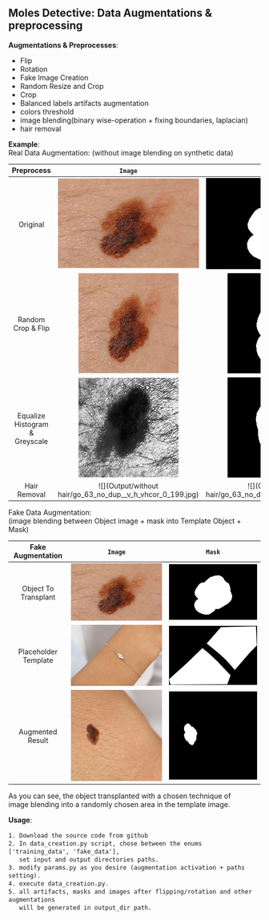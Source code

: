## Moles Detective: Data Augmentations & preprocessing
**Augmentations & Preprocesses**:
- Flip
- Rotation
- Fake Image Creation
- Random Resize and Crop
- Crop
- Balanced labels artifacts augmentation
- colors threshold
- image blending(binary wise-operation + fixing boundaries, laplacian)
- hair removal

**Example**:  
Real Data Augmentation: (without image blending on synthetic data)

| Preprocess | `Image` |  `Mask` |
| :---: | :---: | :---: |
| Original | ![](Data/Input/go_63.jpg)| ![](Data/Input/go_63.png) |
| Random Crop & Flip |  ![](Output/RandomCropFlipped/go_63_no_dup__v_h_vhcor_0_199.jpg) | ![](Output/RandomCropFlipped/go_63_no_dup__v_h_vhcor_0_199.png) |
|  Equalize Histogram & Greyscale |  ![](Output/Guassian_grey/go_63_no_dup__v_hcor_0_199.jpg) | ![](Output/Guassian_grey/go_63_no_dup__v_hcor_0_199.png) |
|  Hair Removal |  ![](Output/without hair/go_63_no_dup__v_h_vhcor_0_199.jpg) | ![](Output/without hair/go_63_no_dup__v_h_vhcor_0_199.png) |

Fake Data Augmentation:  
(image blending between Object image + mask into Template Object + Mask)

| Fake Augmentation | `Image` |  `Mask` |
| :---: | :---: | :---: |
| Object To Transplant | ![](Data/Input/go_63.jpg)| ![](Data/Input/go_63.png) |
| Placeholder Template | ![](Data/fake/fgo_num26.jpg)| ![](Data/fake/fgo_num26.png) |
| Augmented Result| ![](Output/fake/fk_1_go_63_go_63_go_63_go_63_go_63_go_63___vcor_282_631.jpg)| ![](Output/fake/fk_1_go_63_go_63_go_63_go_63_go_63_go_63___vcor_282_631.png) |

As you can see, the object transplanted with a chosen technique of  
image blending into a randomly chosen area in the template image.

**Usage**:

    1. Download the source code from github
    2. In data_creation.py script, chose between the enums ['training_data', 'fake_data'],
       set input and output directories paths.
    3. modify params.py as you desire (augmentation activation + paths setting).
    4. execute data_creation.py.
    5. all artifacts, masks and images after flipping/rotation and other augmentations
       will be generated in output_dir path.

